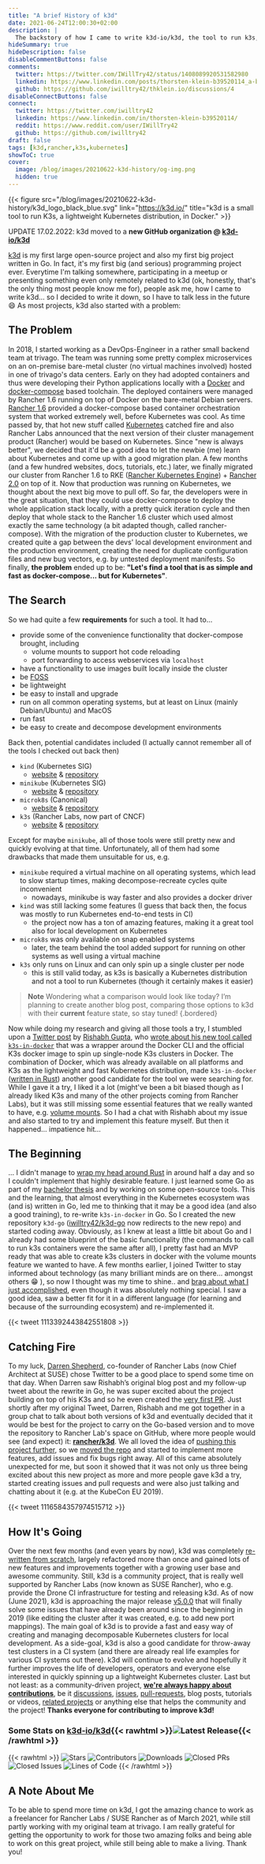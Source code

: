 ```yaml
---
title: "A brief History of k3d"
date: 2021-06-24T12:00:30+02:00
description: |
  The backstory of how I came to write k3d-io/k3d, the tool to run k3s, Rancher’s lightweight Kubernetes distribution, in Docker.
hideSummary: true
hideDescription: false
disableCommentButtons: false
comments:
  twitter: https://twitter.com/IWillTry42/status/1408089920531582980
  linkedin: https://www.linkedin.com/posts/thorsten-klein-b39520114_a-brief-history-of-k3d-activity-6813855661575733248-d1GS
  github: https://github.com/iwilltry42/thklein.io/discussions/4
disableConnectButtons: false
connect:
  twitter: https://twitter.com/iwilltry42
  linkedin: https://www.linkedin.com/in/thorsten-klein-b39520114/
  reddit: https://www.reddit.com/user/IWillTry42
  github: https://github.com/iwilltry42
draft: false
tags: [k3d,rancher,k3s,kubernetes]
showToC: true
cover:
  image: /blog/images/20210622-k3d-history/og-img.png
  hidden: true
---
```


{{< figure src="/blog/images/20210622-k3d-history/k3d_logo_black_blue.svg" link="https://k3d.io/" title="k3d is a small tool to run K3s, a lightweight Kubernetes distribution, in Docker." >}}

UPDATE 17.02.2022: k3d moved to a **new GitHub organization @ [k3d-io/k3d](https://github.com/k3d-io/k3d)**

[k3d](https://k3d.io) is my first large open-source project and also my first big project written in Go. In fact, it's my first big (and serious) programming project ever.
Everytime I'm talking somewhere, participating in a meetup or presenting something even only remotely related to k3d (ok, honestly, that's the only thing most people know me for), people ask me, how I came to write k3d... so I decided to write it down, so I have to talk less in the future 😄
As most projects, k3d also started with a problem:

## The Problem

In 2018, I started working as a DevOps-Engineer in a rather small backend team at trivago.
The team was running some pretty complex microservices on an on-premise bare-metal cluster (no virtual machines involved) hosted in one of trivago's data centers.
Early on they had adopted containers and thus were developing their Python applications locally with a [Docker](https://docs.docker.com/) and [docker-compose](https://docs.docker.com/compose/) based toolchain.
The deployed containers were managed by Rancher 1.6 running on top of Docker on the bare-metal Debian servers.
[Rancher 1.6](https://rancher.com/docs/rancher/v1.6/en/) provided a docker-compose based container orchestration system that worked extremely well, before Kubernetes was cool.
As time passed by, that hot new stuff called [Kubernetes](https://kubernetes.io) catched fire and also Rancher Labs announced that the next version of their cluster management product (Rancher) would be based on Kubernetes.
Since "new is always better", we decided that it'd be a good idea to let the newbie (me) learn about Kubernetes and come up with a good migration plan.
A few months (and a few hundred websites, docs, tutorials, etc.) later, we finally migrated our cluster from Rancher 1.6  to RKE ([Rancher Kubernetes Engine](https://rancher.com/docs/rke/latest/en/)) + [Rancher 2.0](https://rancher.com/docs/rancher/v2.0-v2.4/en/) on top of it.
Now that production was running on Kubernetes, we thought about the next big move to pull off.
So far, the developers were in the great situation, that they could use docker-compose to deploy the whole application stack locally, with a pretty quick iteration cycle and then deploy that whole stack to the Rancher 1.6 cluster which used almost exactly the same technology (a bit adapted though, called rancher-compose).
With the migration of the production cluster to Kubernetes, we created quite a gap between the devs' local development environment and the production environment, creating the need for duplicate configuration files and new bug vectors, e.g. by untested deployment manifests.
So finally, **the problem** ended up to be: **"Let's find a tool that is as simple and fast as docker-compose... but for Kubernetes"**.

## The Search

So we had quite a few **requirements** for such a tool. It had to...

- provide some of the convenience functionality that docker-compose brought, including
  - volume mounts to support hot code reloading
  - port forwarding to access webservices via `localhost`
- have a functionality to use images built locally inside the cluster
- be [FOSS](https://en.wikipedia.org/wiki/Free_and_open-source_software)
- be lightweight
- be easy to install and upgrade
- run on all common operating systems, but at least on Linux (mainly Debian/Ubuntu) and MacOS
- run fast
- be easy to create and decompose development environments

Back then, potential candidates included (I actually cannot remember all of the tools I checked out back then)

- `kind` (Kubernetes SIG)
  - [website](https://kind.sigs.k8s.io/) & [repository](https://github.com/kubernetes-sigs/kind)
- `minikube` (Kubernetes SIG)
  - [website](https://minikube.sigs.k8s.io/docs/) & [repository](https://github.com/kubernetes/minikube)
- `microk8s` (Canonical)
  - [website](https://microk8s.io/) & [repository](https://github.com/ubuntu/microk8s)
- `k3s` (Rancher Labs, now part of CNCF)
  - [website](https://k3s.io/) & [repository](https://github.com/k3s-io/k3s)

Except for maybe `minikube`, all of those tools were still pretty new and quickly evolving at that time.
Unfortunately, all of them had some drawbacks that made them unsuitable for us, e.g.

- `minikube` required a virtual machine on all operating systems, which lead to slow startup times, making decompose-recreate cycles quite inconvenient
  - nowadays, minikube is way faster and also provides a docker driver
- `kind` was still lacking some features (I guess that back then, the focus was mostly to run Kubernetes end-to-end tests in CI)
  - the project now has a ton of amazing features, making it a great tool also for local development on Kubernetes
- `microk8s` was only available on snap enabled systems
  - later, the team behind the tool added support for running on other systems as well using a virtual machine
- `k3s` only runs on Linux and can only spin up a single cluster per node
  - this is still valid today, as k3s is basically a Kubernetes distribution and not a tool to run Kubernetes (though it certainly makes it easier)

> **Note**
> Wondering what a comparison would look like today?
> I’m planning to create another blog post, comparing those options to k3d with their **current** feature state, so stay tuned!
{.bordered}

Now while doing my research and giving all those tools a try, I stumbled upon a [Twitter post](https://twitter.com/zeerorg/status/1110143874436161538) by [Rishabh Gupta](https://twitter.com/zeerorg), who [wrote about his new tool called `k3s-in-docker`](https://blog.zeerorg.site/post/k3d-kubernetes-dev-env>) that was a wrapper around the Docker CLI and the official K3s docker image to spin up single-node K3s clusters in Docker.
The combination of Docker, which was already available on all platforms and K3s as the lightweight and fast Kubernetes distribution, made `k3s-in-docker` ([written in Rust](https://github.com/zeerorg/k3s-in-docker)) another good candidate for the tool we were searching for.
While I gave it a try, I liked it a lot (might've been a bit biased though as I already liked K3s and many of the other projects coming from Rancher Labs), but it was still missing some essential features that we really wanted to have, e.g. [volume mounts](https://twitter.com/IWillTry42/status/1110441980654424064).
So I had a chat with Rishabh about my issue and also started to try and implement this feature myself.
But then it happened... impatience hit…

## The Beginning

... I didn't manage to [wrap my head around Rust](https://twitter.com/IWillTry42/status/1113890462098702336) in around half a day and so I couldn't implement that highly desirable feature.
I just learned some Go as part of my [bachelor thesis](https://github.com/iwilltry42/bachelor-thesis) and by working on some open-source tools. This and the learning, that almost everything in the Kubernetes ecosystem was (and is) written in Go, led me to thinking that it may be a good idea (and also a good training), to re-write `k3s-in-docker` in Go.
So I created the new repository `k3d-go` ([iwilltry42/k3d-go](https://github.com/iwilltry42/k3d-go) now redirects to the new repo) and started coding away. Obviously, as I knew at least a little bit about Go and I already had some blueprint of the basic functionality (the commands to call to run k3s containers were the same after all), I pretty fast had an MVP ready that was able to create k3s clusters in docker with the volume mounts feature we wanted to have.
A few months earlier, I joined Twitter to stay informed about technology (as many brilliant minds are on there... amongst others 😁 ), so now I thought was my time to shine.. and [brag about what I just accomplished](https://twitter.com/IWillTry42/status/1113392443842551808), even though it was absolutely nothing special. I saw a good idea, saw a better fit for it in a different language (for learning and because of the surrounding ecosystem) and re-implemented it.

{{< tweet 1113392443842551808 >}}

## Catching Fire

To my luck, [Darren Shepherd](https://twitter.com/ibuildthecloud/), co-founder of Rancher Labs (now Chief Architect at SUSE) chose Twitter to be a good place to spend some time on that day.
When Darren saw Rishabh’s original blog post and my follow-up tweet about the rewrite in Go, he was super excited about the project building on top of his K3s and so he even created the [very first PR](https://github.com/k3d-io/k3d/pull/1).
Just shortly after my original Tweet, Darren, Rishabh and me got together in a group chat to talk about both versions of k3d and eventually decided that it would be best for the project to carry on the Go-based version and to move the repository to Rancher Lab's space on GitHub, where more people would see (and expect) it: [**rancher/k3d**](https://github.com/k3d-io/k3d).
We all loved the idea of [pushing this project further](https://twitter.com/ibuildthecloud/status/1113853270970126336), so we [moved the repo](https://twitter.com/IWillTry42/status/1116584357974515712) and started to implement more features, add issues and fix bugs right away.
All of this came absolutely unexpected for me, but soon it showed that it was not only us three being excited about this new project as more and more people gave k3d a try, started creating issues and pull requests and were also just talking and chatting about it (e.g. at the KubeCon EU 2019).

{{< tweet 1116584357974515712 >}}

## How It's Going

Over the next few months (and even years by now), k3d was completely [re-written from scratch](https://github.com/k3d-io/k3d/pull/212), largely refactored more than once and gained lots of new features and improvements together with a growing user base and awesome community.
Still, k3d is a community project, that is really well supported by Rancher Labs (now known as SUSE Rancher), who e.g. provide the Drone CI infrastructure for testing and releasing k3d.
As of now (June 2021), k3d is approaching the major release [v5.0.0](https://github.com/k3d-io/k3d/milestone/27) that will finally solve some issues that have already been around since the beginning in 2019 (like editing the cluster after it was created, e.g. to add new port mappings).
The main goal of k3d is to provide a fast and easy way of creating and managing decomposable Kubernetes clusters for local development.
As a side-goal, k3d is also a good candidate for throw-away test clusters in a CI system (and there are already real life examples for various CI systems out there).
k3d will continue to evolve and hopefully it further improves the life of developers, operators and everyone else interested in quickly spinning up a lightweight Kubernetes cluster.
Last but not least: as a community-driven project, [**we're always happy about contributions**](https://github.com/k3d-io/k3d/blob/main/CONTRIBUTING.md), be it [discussions](https://github.com/k3d-io/k3d/discussions), [issues](https://github.com/k3d-io/k3d/issues), [pull-requests](https://github.com/k3d-io/k3d/pulls), blog posts, tutorials or videos, [related projects](https://k3d.io/stable/#related-projects) or anything else that helps the community and the project!
**Thanks everyone for contributing to improve k3d!**

### Some Stats on [k3d-io/k3d](https://github.com/k3d-io/k3d){{< rawhtml >}}<img alt="Latest Release" src="https://img.shields.io/github/v/release/k3d-io/k3d?label=Latest%20Release&style=flat-square" style="border-radius: 0px; display: inline;">{{< /rawhtml >}}

{{< rawhtml >}}
<img alt="Stars" src="https://img.shields.io/github/stars/k3d-io/k3d?label=Stars&style=flat-square" style="border-radius: 0px; display: inline;">
<img alt="Contributors" src="https://img.shields.io/github/contributors-anon/k3d-io/k3d?label=Contributors&style=flat-square" style="border-radius: 0px; display: inline;">
<img alt="Downloads" src="https://img.shields.io/github/downloads/k3d-io/k3d/total?label=Downloads&style=flat-square" style="border-radius: 0px; display: inline;">
<img alt="Closed PRs" src="https://img.shields.io/github/issues-pr-closed-raw/k3d-io/k3d?label=Closed%20PRs&style=flat-square" style="border-radius: 0px; display: inline;">
<img alt="Closed Issues" src="https://img.shields.io/github/issues-closed-raw/k3d-io/k3d?label=Closed%20Issues&style=flat-square" style="border-radius: 0px; display: inline;">
<img alt="Lines of Code" src="https://img.shields.io/tokei/lines/github/k3d-io/k3d?label=Lines%20of%20Code&style=flat-square" style="border-radius: 0px; display: inline;">
{{< /rawhtml >}}

## A Note About Me

To be able to spend more time on k3d, I got the amazing chance to work as a freelancer for Rancher Labs / SUSE Rancher as of March 2021, while still partly working with my original team at trivago. I am really grateful for getting the opportunity to work for those two amazing folks and being able to work on this great project, while still being able to make a living. Thank you!
